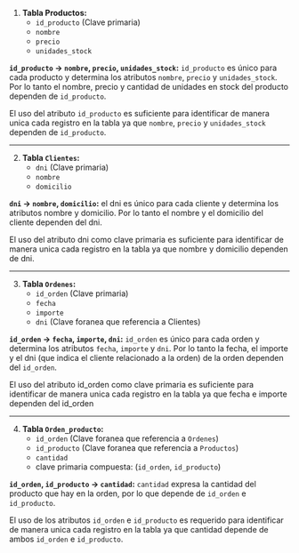 1. **Tabla Productos:**
	- `id_producto` (Clave primaria)
	- `nombre`
	- `precio`	
	- `unidades_stock`

**`id_producto` -> `nombre`, `precio`, `unidades_stock`:** `id_producto` es único para cada producto y determina los atributos `nombre`, `precio` y `unidades_stock`.
Por lo tanto el nombre, precio y cantidad de unidades en stock del producto dependen de `id_producto`.

El uso del atributo `id_producto` es suficiente para identificar de manera unica cada registro en la tabla ya que `nombre`, `precio` y `unidades_stock` dependen de `id_producto`.

---
2. **Tabla `Clientes`:**
	- `dni` (Clave primaria)
	- `nombre`
	- `domicilio` 
	
**`dni` -> `nombre`, `domicilio`:** el dni es único para cada cliente y determina los atributos nombre y domicilio.
Por lo tanto el nombre y el domicilio del cliente dependen del dni.

El uso del atributo dni como clave primaria es suficiente para identificar de manera unica cada registro en la tabla ya que nombre y domicilio dependen de dni.

---
3. **Tabla `Ordenes`:**
	- `id_orden` (Clave primaria)
	- `fecha`
	- `importe`	
	- `dni` (Clave foranea que referencia a Clientes)

**`id_orden` -> `fecha`, `importe`, `dni`:** `id_orden` es único para cada orden y determina los atributos `fecha`, `importe` y `dni`.
Por lo tanto la fecha, el importe y el dni (que indica el cliente relacionado a la orden) de la orden dependen del `id_orden`.

El uso del atributo id_orden como clave primaria es suficiente para identificar de manera unica cada registro en la tabla ya que fecha e importe dependen del id_orden

---
4. **Tabla `Orden_producto`:**
	- `id_orden` (Clave foranea que referencia a `Ordenes`)
	- `id_producto` (Clave foranea que referencia a `Productos`)
	- `cantidad`
	- clave primaria compuesta: (`id_orden`, `id_producto`)

**`id_orden`, `id_producto` -> `cantidad`:** `cantidad` expresa la cantidad del producto que hay en la orden, por lo que depende de `id_orden` e `id_producto`.

El uso de los atributos `id_orden` e `id_producto` es requerido para identificar de manera unica cada registro en la tabla ya que cantidad depende de ambos `id_orden` e `id_producto`.
